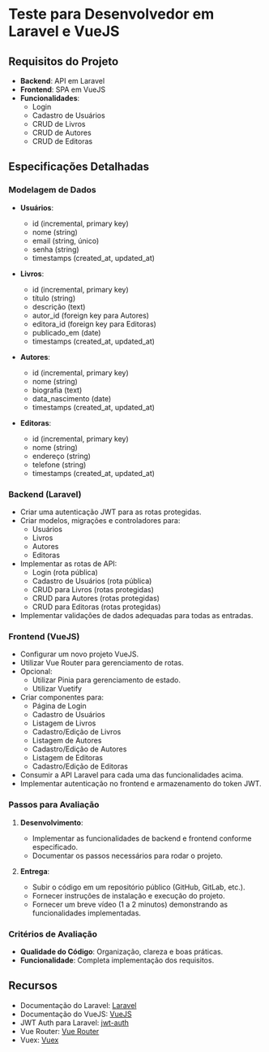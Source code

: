 # Teste para Desenvolvedor em Laravel e VueJS

## Requisitos do Projeto
- **Backend**: API em Laravel
- **Frontend**: SPA em VueJS
- **Funcionalidades**:
  - Login
  - Cadastro de Usuários
  - CRUD de Livros
  - CRUD de Autores
  - CRUD de Editoras

## Especificações Detalhadas

### Modelagem de Dados
- **Usuários**:
  - id (incremental, primary key)
  - nome (string)
  - email (string, único)
  - senha (string)
  - timestamps (created_at, updated_at)
  
- **Livros**:
  - id (incremental, primary key)
  - título (string)
  - descrição (text)
  - autor_id (foreign key para Autores)
  - editora_id (foreign key para Editoras)
  - publicado_em (date)
  - timestamps (created_at, updated_at)
  
- **Autores**:
  - id (incremental, primary key)
  - nome (string)
  - biografia (text)
  - data_nascimento (date)
  - timestamps (created_at, updated_at)
  
- **Editoras**:
  - id (incremental, primary key)
  - nome (string)
  - endereço (string)
  - telefone (string)
  - timestamps (created_at, updated_at)

### Backend (Laravel)
- Criar uma autenticação JWT para as rotas protegidas.
- Criar modelos, migrações e controladores para:
  - Usuários
  - Livros
  - Autores
  - Editoras
- Implementar as rotas de API:
  - Login (rota pública)
  - Cadastro de Usuários (rota pública)
  - CRUD para Livros (rotas protegidas)
  - CRUD para Autores (rotas protegidas)
  - CRUD para Editoras (rotas protegidas)
- Implementar validações de dados adequadas para todas as entradas.

### Frontend (VueJS)
- Configurar um novo projeto VueJS.
- Utilizar Vue Router para gerenciamento de rotas.
- Opcional:
  - Utilizar Pinia para gerenciamento de estado.
  - Utilizar Vuetify
- Criar componentes para:
  - Página de Login
  - Cadastro de Usuários
  - Listagem de Livros
  - Cadastro/Edição de Livros
  - Listagem de Autores
  - Cadastro/Edição de Autores
  - Listagem de Editoras
  - Cadastro/Edição de Editoras
- Consumir a API Laravel para cada uma das funcionalidades acima.
- Implementar autenticação no frontend e armazenamento do token JWT.

### Passos para Avaliação
1. **Desenvolvimento**:
   - Implementar as funcionalidades de backend e frontend conforme especificado.
   - Documentar os passos necessários para rodar o projeto.

2. **Entrega**:
   - Subir o código em um repositório público (GitHub, GitLab, etc.).
   - Fornecer instruções de instalação e execução do projeto.
   - Fornecer um breve vídeo (1 a 2 minutos) demonstrando as funcionalidades implementadas.

### Critérios de Avaliação
- **Qualidade do Código**: Organização, clareza e boas práticas.
- **Funcionalidade**: Completa implementação dos requisitos.

## Recursos
- Documentação do Laravel: [Laravel](https://laravel.com/docs)
- Documentação do VueJS: [VueJS](https://vuejs.org/v2/guide/)
- JWT Auth para Laravel: [jwt-auth](https://github.com/tymondesigns/jwt-auth)
- Vue Router: [Vue Router](https://router.vuejs.org/)
- Vuex: [Vuex](https://vuex.vuejs.org/)
